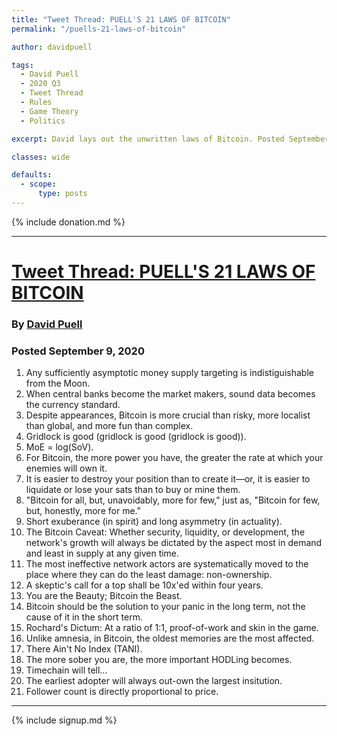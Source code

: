 ```yaml
---
title: "Tweet Thread: PUELL'S 21 LAWS OF BITCOIN"
permalink: "/puells-21-laws-of-bitcoin"

author: davidpuell

tags:
  - David Puell
  - 2020 Q3
  - Tweet Thread
  - Rules
  - Game Theory
  - Politics

excerpt: David lays out the unwritten laws of Bitcoin. Posted September 9, 2020.

classes: wide

defaults:
  - scope:
      type: posts
---
```


{% include donation.md %}

***

# [Tweet Thread: PUELL'S 21 LAWS OF BITCOIN](https://twitter.com/kenoshaking/status/1303783408481509387)
### By [David Puell](https://twitter.com/kenoshaking)
### Posted September 9, 2020

1. Any sufficiently asymptotic money supply targeting is indistiguishable from the Moon.
2. When central banks become the market makers, sound data becomes the currency standard.
3. Despite appearances, Bitcoin is more crucial than risky, more localist than global, and more fun than complex.
4. Gridlock is good (gridlock is good (gridlock is good)).
5. MoE = log(SoV).
6. For Bitcoin, the more power you have, the greater the rate at which your enemies will own it.
7. It is easier to destroy your position than to create it—or, it is easier to liquidate or lose your sats than to buy or mine them.
8. "Bitcoin for all, but, unavoidably, more for few," just as, "Bitcoin for few, but, honestly, more for me."
9. Short exuberance (in spirit) and long asymmetry (in actuality).
10. The Bitcoin Caveat: Whether security, liquidity, or development, the network's growth will always be dictated by the aspect most in demand and least in supply at any given time.
11. The most ineffective network actors are systematically moved to the place where they can do the least damage: non-ownership.
12. A skeptic's call for a top shall be 10x'ed within four years.
13. You are the Beauty; Bitcoin the Beast.
14. Bitcoin should be the solution to your panic in the long term, not the cause of it in the short term.
15. Rochard's Dictum: At a ratio of 1:1, proof-of-work and skin in the game.
16. Unlike amnesia, in Bitcoin, the oldest memories are the most affected.
17. There Ain't No Index (TANI).
18. The more sober you are, the more important HODLing becomes.
19. Timechain will tell...
20. The earliest adopter will always out-own the largest insitution.
21. Follower count is directly proportional to price.

***

{% include signup.md %}
